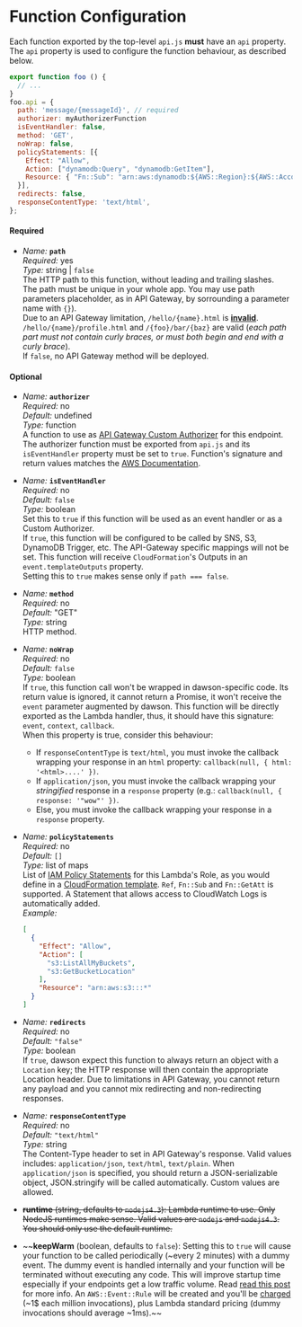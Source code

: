 
Function Configuration
======================

Each function exported by the top-level `api.js` **must** have an `api` property.  
The `api` property is used to configure the function behaviour, as described below.

```js
export function foo () {
  // ...
}
foo.api = {
  path: 'message/{messageId}', // required
  authorizer: myAuthorizerFunction
  isEventHandler: false,
  method: 'GET',
  noWrap: false,
  policyStatements: [{
    Effect: "Allow",
    Action: ["dynamodb:Query", "dynamodb:GetItem"],
    Resource: { "Fn::Sub": "arn:aws:dynamodb:${AWS::Region}:${AWS::AccountId}:table/${UsersTable}*" }
  }],
  redirects: false,
  responseContentType: 'text/html',
};
```

#### Required

* *Name:* **`path`**  
  *Required:* yes  
  *Type:* string | `false`  
  The HTTP path to this function, without leading and trailing slashes.  
  The path must be unique in your whole app. You may use path parameters placeholder, as in API Gateway, by sorrounding a parameter name with `{}`).  
  Due to an API Gateway limitation, `/hello/{name}.html` is [**invalid**](https://docs.aws.amazon.com/apigateway/latest/developerguide/getting-started-mappings.html). `/hello/{name}/profile.html` and `/{foo}/bar/{baz}` are valid (*each path part must not contain curly braces, or must both begin and end with a curly brace*).  
  If `false`, no API Gateway method will be deployed.

#### Optional

* *Name:* **`authorizer`**  
  *Required:* no  
  *Default:* undefined  
  *Type:* function  
  A function to use as [API Gateway Custom Authorizer](https://docs.aws.amazon.com/apigateway/latest/developerguide/use-custom-authorizer.html) for this endpoint. The authorizer function must be exported from `api.js` and its `isEventHandler` property must be set to `true`. Function's signature and return values matches the [AWS Documentation](https://docs.aws.amazon.com/apigateway/latest/developerguide/use-custom-authorizer.html).

* *Name:* **`isEventHandler`**  
  *Required:* no  
  *Default:* `false`  
  *Type:* boolean  
  Set this to `true` if this function will be used as an event handler or as a Custom Authorizer.  
  If `true`, this function will be configured to be called by SNS, S3, DynamoDB Trigger, etc. The API-Gateway specific mappings will not be set. This function will receive `CloudFormation`'s Outputs in an `event.templateOutputs` property.  
  Setting this to `true` makes sense only if `path === false`.

* *Name:* **`method`**  
  *Required:* no  
  *Default:* "GET"  
  *Type:* string  
  HTTP method.

* *Name:* **`noWrap`**  
  *Required:* no  
  *Default:* `false`  
  *Type:* boolean  
  If `true`, this function call won't be wrapped in dawson-specific code. Its return value is ignored, it cannot return a Promise, it won't receive the `event` parameter augmented by dawson. This function will be directly exported as the Lambda handler, thus, it should have this signature: `event`, `context`, `callback`.  
  When this property is true, consider this behaviour:  
  * If `responseContentType` is `text/html`, you must invoke the callback wrapping your response in an `html` property: `callback(null, { html: '<html>....' })`.  
  * If `application/json`, you must invoke the callback wrapping your *stringified* response in a `response` property (e.g.: `callback(null, { response: '"wow"' })`.  
  * Else, you must invoke the callback wrapping your response in a `response` property.
  
* *Name:* **`policyStatements`**  
  *Required:* no  
  *Default:* `[]`  
  *Type:* list of maps  
  List of [IAM Policy Statements](https://docs.aws.amazon.com/IAM/latest/UserGuide/reference_policies_elements.html) for this Lambda's Role, as you would define in a [CloudFormation template](https://docs.aws.amazon.com/AWSCloudFormation/latest/UserGuide/aws-properties-iam-policy.html#cfn-iam-policies-policydocument). `Ref`, `Fn::Sub` and `Fn::GetAtt` is supported. A Statement that allows access to CloudWatch Logs is automatically added.  
  *Example:*
  ```json
  [
    {
      "Effect": "Allow",
      "Action": [
        "s3:ListAllMyBuckets",
        "s3:GetBucketLocation"
      ],
      "Resource": "arn:aws:s3:::*"
    }
  ]
  ```

* *Name:* **`redirects`**  
  *Required:* no  
  *Default:* `"false"`  
  *Type:* boolean  
  If `true`, dawson expect this function to always return an object with a `Location` key; the HTTP response will then contain the appropriate Location header. Due to limitations in API Gateway, you cannot return any payload and you cannot mix redirecting and non-redirecting responses.

* *Name:* **`responseContentType`**  
  *Required:* no  
  *Default:* `"text/html"`  
  *Type:* string  
  The Content-Type header to set in API Gateway's response. Valid values includes: `application/json`, `text/html`, `text/plain`. When `application/json` is specified, you should return a JSON-serializable object, JSON.stringify will be called automatically. Custom values are allowed.


* ~~**runtime** (string, defaults to `nodejs4.3`): Lambda runtime to use. Only NodeJS runtimes make sense. Valid values are `nodejs` and `nodejs4.3`. You should only use the default runtime.~~

* ~~**keepWarm** (boolean, defaults to `false`): Setting this to `true` will cause your function to be called periodically (~every 2 minutes) with a dummy event. The dummy event is handled internally and your function will be terminated without executing any code. This will improve startup time especially if your endpoints get a low traffic volume. Read [read this post](https://aws.amazon.com/blogs/compute/container-reuse-in-lambda) for more info. An `AWS::Event::Rule` will be created and you'll be [charged](https://aws.amazon.com/cloudwatch/pricing/) (~1$ each million invocations), plus Lambda standard pricing (dummy invocations should average ~1ms).~~
